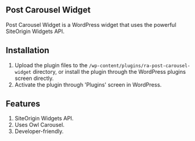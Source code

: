 ## Post Carousel Widget

Post Carousel Widget is a WordPress widget that uses the powerful SiteOrigin Widgets API.

## Installation

1. Upload the plugin files to the `/wp-content/plugins/ra-post-carousel-widget` directory, or install the plugin through the WordPress plugins screen directly.
2. Activate the plugin through 'Plugins' screen in WordPress.

## Features

1. SiteOrigin Widgets API.
2. Uses Owl Carousel.
3. Developer-friendly.